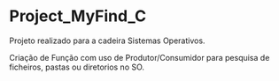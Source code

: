 # Project_MyFind_C
Projeto realizado para a cadeira Sistemas Operativos.

Criação de Função com uso de Produtor/Consumidor para pesquisa de ficheiros, pastas ou diretorios no SO.


